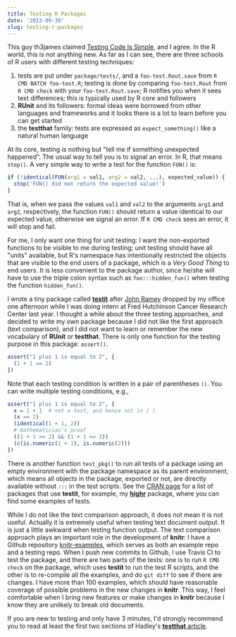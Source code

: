 ```yaml
---
title: Testing R Packages
date: '2013-09-30'
slug: testing-r-packages
---
```


This guy th3james claimed [Testing Code Is
Simple](http://th3james.github.io/blog/2013/09/25/testing-code-is-simple/),
and I agree. In the R world, this is not anything new. As far as I can see,
there are three schools of R users with different testing techniques:

1. tests are put under `package/tests/`, and a `foo-test.Rout.save` from `R
  CMD BATCH foo-test.R`; testing is done by comparing `foo-test.Rout` from
  `R CMD check` with your `foo-test.Rout.save`; R notifies you when it sees
  text differences; this is typically used by R core and followers
1. **RUnit** and its followers: formal ideas were borrowed from other languages
  and frameworks and it looks there is a lot to learn before you can get started
1. the **testthat** family: tests are expressed as `expect_something()` like
  a natural human language

At its core, testing is nothing but "tell me if something unexpected happened".
The usual way to tell you is to signal an error. In R, that means `stop()`. A
very simple way to write a test for the function `FUN()` is:

```r 
if (!identical(FUN(arg1 = val1, arg2 = val2, ...), expected_value)) {
  stop('FUN() did not return the expected value!')
}
```

That is, when we pass the values `val1` and `val2` to the arguments `arg1` and
`arg2`, respectively, the function `FUN()` should return a value identical to
our expected value, otherwise we signal an error. If `R CMD check` sees an
error, it will stop and fail.

For me, I only want one thing for unit testing: I want the non-exported
functions to be visible to me during testing; unit testing should have all
"units" available, but R's namespace has intentionally restricted the objects
that are visible to the end users of a package, which is a _Very Good Thing_ to
end users. It is less convenient to the package author, since he/she will have
to use the triple colon syntax such as `foo:::hidden_fun()` when testing the
function `hidden_fun()`.

I wrote a tiny package called [**testit**](https://github.com/yihui/testit)
after [John Ramey](http://ramhiser.com) dropped by my office one afternoon while
I was doing intern at Fred Hutchinson Cancer Research Center last year. I
thought a while about the three testing approaches, and decided to write my own
package because I did not like the first approach (text comparison), and I did
not want to learn or remember the new vocabulary of **RUnit** or **testthat**.
There is only one function for the testing purpose in this package: `assert()`.

```r 
assert("1 plus 1 is equal to 2", {
  (1 + 1 == 2)
})
```

Note that each testing condition is written in a pair of parentheses `()`. You
can write multiple testing conditions, e.g.,

```r 
assert("1 plus 1 is equal to 2", {
  x = 1 + 1  # not a test, and hence not in ( )
  (x == 2)
  (identical(1 + 1, 2))
  # mathematician's proof
  ((1 + 1 >= 2) && (1 + 1 <= 2))
  (c(is.numeric(1 + 1), is.numeric(2)))
})
```

There is another function `test_pkg()` to run all tests of a package using an
empty environment with the package namespace as its parent environment, which
means all objects in the package, exported or not, are directly available
without `:::` in the test scripts. See the [CRAN
page](http://cran.rstudio.com/package=testit) for a list of packages that use
**testit**, for example, my [**highr**](https://github.com/yihui/highr) package,
where you can find some examples of tests.

While I do not like the text comparison approach, it does not mean it is not
useful. Actually it is extremely useful when testing text document output. It is
just a little awkward when testing function output. The text comparison approach
plays an important role in the development of **knitr**: I have a Github
repository [knitr-examples](https://github.com/yihui/knitr-examples), which
serves as both an example repo and a testing repo. When I push new commits to
Github, I use Travis CI to test the package, and there are two parts of the
tests: one is to run `R CMD check` on the package, which uses **testit** to run
the test R scripts, and the other is to re-compile all the examples, and do `git
diff` to see if there are changes. I have more than 100 examples, which should
have reasonable coverage of possible problems in the new changes in **knitr**.
This way, I feel comfortable when I bring new features or make changes in
**knitr** because I know they are unlikely to break old documents.

If you are new to testing and only have 3 minutes, I'd strongly recommend you to
read at least the first two sections of Hadley's [**testthat** article](http://journal.r-project.org/archive/2011-1/).
